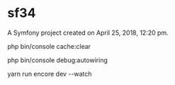 sf34
====

A Symfony project created on April 25, 2018, 12:20 pm.


 php bin/console cache:clear

 php bin/console debug:autowiring

  yarn run encore dev --watch
